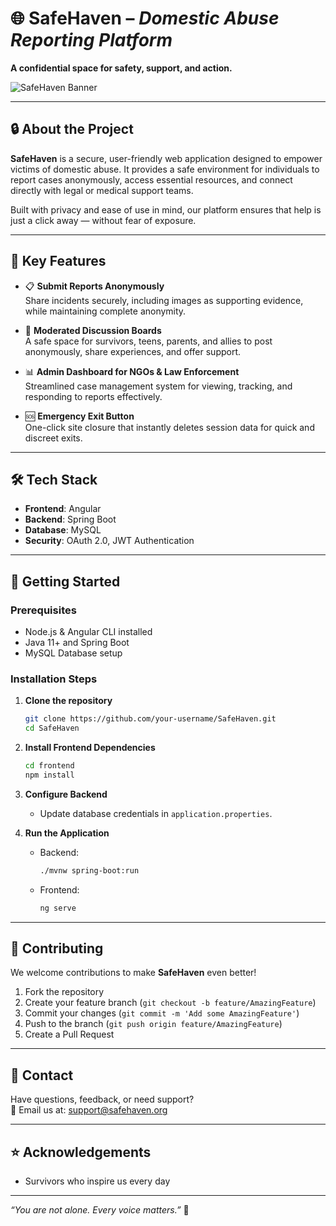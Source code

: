 # 🌐 **SafeHaven** – *Domestic Abuse Reporting Platform*

**A confidential space for safety, support, and action.**  

![SafeHaven Banner](https://via.placeholder.com/800x300?text=SafeHaven+Confidential+Reporting+Platform)

---

## 🔒 **About the Project**

**SafeHaven** is a secure, user-friendly web application designed to empower victims of domestic abuse. It provides a safe environment for individuals to report cases anonymously, access essential resources, and connect directly with legal or medical support teams.  

Built with privacy and ease of use in mind, our platform ensures that help is just a click away — without fear of exposure.

---

## 🚀 **Key Features**

- 📋 **Submit Reports Anonymously**  
  Share incidents securely, including images as supporting evidence, while maintaining complete anonymity.

- 💬 **Moderated Discussion Boards**  
  A safe space for survivors, teens, parents, and allies to post anonymously, share experiences, and offer support.

- 📊 **Admin Dashboard for NGOs & Law Enforcement**  
  Streamlined case management system for viewing, tracking, and responding to reports effectively.

- 🆘 **Emergency Exit Button**  
  One-click site closure that instantly deletes session data for quick and discreet exits.

---

## 🛠️ **Tech Stack**

- **Frontend**: Angular  
- **Backend**: Spring Boot  
- **Database**: MySQL  
- **Security**: OAuth 2.0, JWT Authentication  

---

## 📑 **Getting Started**

### Prerequisites
- Node.js & Angular CLI installed
- Java 11+ and Spring Boot
- MySQL Database setup

### Installation Steps

1. **Clone the repository**  
   ```bash
   git clone https://github.com/your-username/SafeHaven.git
   cd SafeHaven
   ```

2. **Install Frontend Dependencies**  
   ```bash
   cd frontend
   npm install
   ```

3. **Configure Backend**  
   - Update database credentials in `application.properties`.

4. **Run the Application**  
   - Backend:  
     ```bash
     ./mvnw spring-boot:run
     ```  
   - Frontend:  
     ```bash
     ng serve
     ```

---

## 🤝 **Contributing**

We welcome contributions to make **SafeHaven** even better!  
1. Fork the repository  
2. Create your feature branch (`git checkout -b feature/AmazingFeature`)  
3. Commit your changes (`git commit -m 'Add some AmazingFeature'`)  
4. Push to the branch (`git push origin feature/AmazingFeature`)  
5. Create a Pull Request  

---

## 📩 **Contact**

Have questions, feedback, or need support?  
📧 Email us at: [support@safehaven.org](mailto:sompuradhruv0@gmail.com)

---

## ⭐ **Acknowledgements**

- Survivors who inspire us every day  

---

*“You are not alone. Every voice matters.”* 💙

